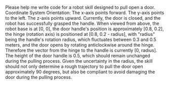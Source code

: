 Please help me write code for a robot skill designed to pull open a door.
Coordinate System Orientation:
The x-axis points forward.
The y-axis points to the left.
The z-axis points upward.
Currently, the door is closed, and the robot has successfully grasped the handle. When viewed from above, the robot base is at [0, 0], the door handle's position is approximately [0.8, 0.2], the hinge (rotation axis) is positioned at [0.8, 0.2 - radius], with "radius" being the handle's rotation radius, which fluctuates between 0.3 and 0.5 meters, and the door opens by rotating anticlockwise around the hinge. Therefore the vector from the hinge to the handle is currently [0, radius]. The height of the door handle is 0.5, which should remain unchanged during the pulling process. Given the uncertainty in the radius, the skill should not only determine a rough trajectory to pull the door open approximately 90 degrees, but also be compliant to avoid damaging the door during the pulling process. 
